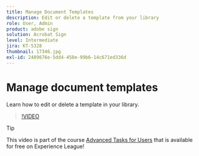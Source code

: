 ```yaml
---
title: Manage Document Templates
description: Edit or delete a template from your library
role: User, Admin
product: adobe sign
solution: Acrobat Sign
level: Intermediate
jira: KT-5328
thumbnail: 17346.jpg
exl-id: 2489676e-5dd4-458e-99b6-14c671ed336d
---
```

# Manage document templates

Learn how to edit or delete a template in your library.

>[!VIDEO](https://video.tv.adobe.com/v/342567?quality=12&learn=on&hidetitle=true)

>[!TIP]
>
>This video is part of the course [Advanced Tasks for Users](https://experienceleague.adobe.com/?recommended=Sign-U-1-2020.3) that is available for free on Experience League!